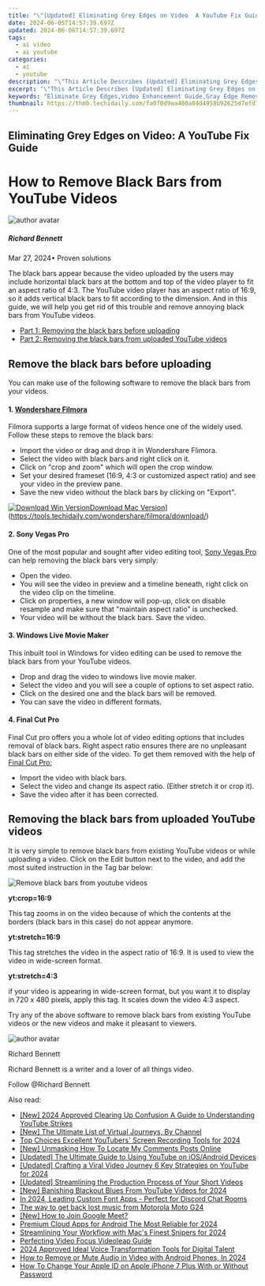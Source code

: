 ```yaml
---
title: "\"[Updated] Eliminating Grey Edges on Video  A YouTube Fix Guide for 2024\""
date: 2024-06-05T14:57:39.697Z
updated: 2024-06-06T14:57:39.697Z
tags:
  - ai video
  - ai youtube
categories:
  - ai
  - youtube
description: "\"This Article Describes [Updated] Eliminating Grey Edges on Video: A YouTube Fix Guide for 2024\""
excerpt: "\"This Article Describes [Updated] Eliminating Grey Edges on Video: A YouTube Fix Guide for 2024\""
keywords: "Eliminate Grey Edges,Video Enhancement Guide,Gray Edge Removal,Sharp Video Image,YouTube Quality Boost,Noise Reduction Tips,Video Clarity Fix"
thumbnail: https://thmb.techidaily.com/fa0f0d9aa480a84d4958b92625d7efd743147dd9e7afea427f137746eefc2011.png
---
```


## Eliminating Grey Edges on Video: A YouTube Fix Guide

# How to Remove Black Bars from YouTube Videos

![author avatar](https://images.wondershare.com/filmora/article-images/richard-bennett.jpg)

##### Richard Bennett

 Mar 27, 2024• Proven solutions

 The black bars appear because the video uploaded by the users may include horizontal black bars at the bottom and top of the video player to fit an aspect ratio of 4:3\. The YouTube video player has an aspect ratio of 16:9, so it adds vertical black bars to fit according to the dimension. And in this guide, we will help you get rid of this trouble and remove annoying black bars from YouTube videos.

* [Part 1: Removing the black bars before uploading](#part1)
* [Part 2: Removing the black bars from uploaded YouTube videos](#part2)

## Remove the black bars before uploading

 You can make use of the following software to remove the black bars from your videos.

#### 1\. [Wondershare Filmora](https://tools.techidaily.com/wondershare/filmora/download/)

 Filmora supports a large format of videos hence one of the widely used. Follow these steps to remove the black bars:

* Import the video or drag and drop it in Wondershare Flimora.
* Select the video with black bars and right click on it.
* Click on "crop and zoom" which will open the crop window.
* Set your desired frameset (16:9, 4:3 or customized aspect ratio) and see your video in the preview pane.
* Save the new video without the black bars by clicking on "Export".

[![Download Win Version](https://images.wondershare.com/filmora/guide/download-btn-win.jpg)](https://tools.techidaily.com/wondershare/filmora/download/)[Download Mac Version](https://images.wondershare.com/filmora/guide/download-btn-mac.jpg)](https://tools.techidaily.com/wondershare/filmora/download/)

#### 2\.  Sony Vegas Pro

 One of the most popular and sought after video editing tool, [Sony Vegas Pro](https://tools.techidaily.com/wondershare/filmora/download/) can help removing the black bars very simply:

* Open the video.
* You will see the video in preview and a timeline beneath, right click on the video clip on the timeline.
* Click on properties, a new window will pop-up, click on disable resample and make sure that "maintain aspect ratio" is unchecked.
* Your video will be without the black bars. Save the video.

#### 3\.  Windows Live Movie Maker

 This inbuilt tool in Windows for video editing can be used to remove the black bars from your YouTube videos.

* Drop and drag the video to windows live movie maker.
* Select the video and you will see a couple of options to set aspect ratio.
* Click on the desired one and the black bars will be removed.
* You can save the video in different formats.

#### 4\.  Final Cut Pro

 Final Cut pro offers you a whole lot of video editing options that includes removal of black bars. Right aspect ratio ensures there are no unpleasant black bars on either side of the video. To get them removed with the help of [Final Cut Pro:](https://tools.techidaily.com/wondershare/filmora/download/)

* Import the video with black bars.
* Select the video and change its aspect ratio. (Either stretch it or crop it).
* Save the video after it has been corrected.

## Removing the black bars from uploaded YouTube videos

 It is very simple to remove black bars from existing YouTube videos or while uploading a video. Click on the Edit button next to the video, and add the most suited instruction in the Tag bar below:

![Remove black bars from youtube videos](https://images.wondershare.com/filmora/article-images/remove-black-bars-from-youtube.jpg)

 **yt:crop=16:9**

 This tag zooms in on the video because of which the contents at the borders (black bars in this case) do not appear anymore.

 **yt:stretch=16:9**

 This tag stretches the video in the aspect ratio of 16:9\. It is used to view the video in wide-screen format.

 **yt:stretch=4:3**

 if your video is appearing in wide-screen format, but you want it to display in 720 x 480 pixels, apply this tag. It scales down the video 4:3 aspect.

 Try any of the above software to remove black bars from existing YouTube videos or the new videos and make it pleasant to viewers.

![author avatar](https://images.wondershare.com/filmora/article-images/richard-bennett.jpg)

Richard Bennett

Richard Bennett is a writer and a lover of all things video.

Follow @Richard Bennett

<span class="atpl-alsoreadstyle">Also read:</span>
<div><ul>
<li><a href="https://facebook-video-share.techidaily.com/new-2024-approved-clearing-up-confusion-a-guide-to-understanding-youtube-strikes/"><u>[New] 2024 Approved  Clearing Up Confusion  A Guide to Understanding YouTube Strikes</u></a></li>
<li><a href="https://facebook-video-share.techidaily.com/new-the-ultimate-list-of-virtual-journeys-by-channel/"><u>[New] The Ultimate List of Virtual Journeys, By Channel</u></a></li>
<li><a href="https://facebook-video-share.techidaily.com/top-choices-excellent-youtubers-screen-recording-tools-for-2024/"><u>Top Choices  Excellent YouTubers' Screen Recording Tools for 2024</u></a></li>
<li><a href="https://facebook-video-share.techidaily.com/new-unmasking-how-to-locate-my-comments-posts-online/"><u>[New] Unmasking How To Locate My Comments Posts Online</u></a></li>
<li><a href="https://facebook-video-share.techidaily.com/updated-the-ultimate-guide-to-using-youtube-on-iosandroid-devices/"><u>[Updated] The Ultimate Guide to Using YouTube on iOS/Android Devices</u></a></li>
<li><a href="https://facebook-video-share.techidaily.com/updated-crafting-a-viral-video-journey-6-key-strategies-on-youtube-for-2024/"><u>[Updated] Crafting a Viral Video Journey  6 Key Strategies on YouTube for 2024</u></a></li>
<li><a href="https://facebook-video-share.techidaily.com/updated-streamlining-the-production-process-of-your-short-videos/"><u>[Updated] Streamlining the Production Process of Your Short Videos</u></a></li>
<li><a href="https://facebook-video-share.techidaily.com/new-banishing-blackout-blues-from-youtube-videos-for-2024/"><u>[New] Banishing Blackout Blues From YouTube Videos for 2024</u></a></li>
<li><a href="https://discord-videos.techidaily.com/in-2024-leading-custom-font-apps-perfect-for-discord-chat-rooms/"><u>In 2024, Leading Custom Font Apps - Perfect for Discord Chat Rooms</u></a></li>
<li><a href="https://techidaily.com/the-way-to-get-back-lost-music-from-motorola-moto-g24-by-fonelab-android-recover-music/"><u>The way to get back lost music from Motorola Moto G24</u></a></li>
<li><a href="https://screen-sharing-recording.techidaily.com/new-how-to-join-google-meet/"><u>[New] How to Join Google Meet?</u></a></li>
<li><a href="https://extra-support.techidaily.com/premium-cloud-apps-for-android-the-most-reliable-for-2024/"><u>Premium Cloud Apps for Android  The Most Reliable for 2024</u></a></li>
<li><a href="https://screen-mirroring-recording.techidaily.com/streamlining-your-workflow-with-macs-finest-snipers-for-2024/"><u>Streamlining Your Workflow with Mac's Finest Snipers for 2024</u></a></li>
<li><a href="https://extra-lessons.techidaily.com/perfecting-video-focus-videoleap-guide/"><u>Perfecting Video Focus  Videoleap Guide</u></a></li>
<li><a href="https://youtube-help.techidaily.com/2024-approved-ideal-voice-transformation-tools-for-digital-talent/"><u>2024 Approved  Ideal Voice Transformation Tools for Digital Talent</u></a></li>
<li><a href="https://ai-editing-video.techidaily.com/how-to-remove-or-mute-audio-in-video-with-android-phones-in-2024/"><u>How to Remove or Mute Audio in Video with Android Phones, In 2024</u></a></li>
<li><a href="https://ios-unlock.techidaily.com/how-to-change-your-apple-id-on-apple-iphone-7-plus-with-or-without-password-by-drfone-ios/"><u>How To Change Your Apple ID on Apple iPhone 7 Plus With or Without Password</u></a></li>
</ul></div>

<ins class="adsbygoogle"
      style="display:block"
      data-ad-client="ca-pub-7571918770474297"
      data-ad-slot="8358498916"
      data-ad-format="auto"
      data-full-width-responsive="true"></ins>